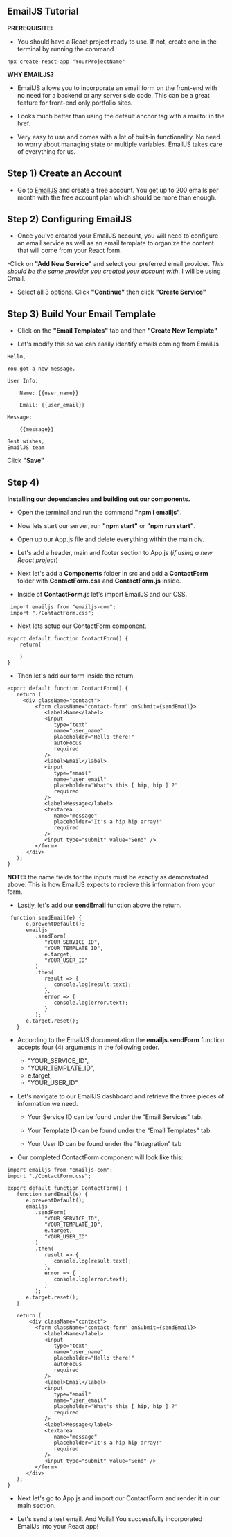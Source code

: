 ## EmailJS Tutorial


**PREREQUISITE:** 
- You should have a React project ready to use. If not, create one in the terminal by running the command 

```
npx create-react-app "YourProjectName"
```

**WHY EMAILJS?** 

- EmailJS allows you to incorporate an email form on the front-end with no need for a backend or any server side code. This can be a great feature for front-end only portfolio sites. 

- Looks much better than using the default anchor tag with a mailto: in the href.

- Very easy to use and comes with a lot of built-in functionality. No need to worry about managing state or multiple variables. EmailJS takes care of everything for us.



## Step 1) Create an Account



- Go to [EmailJS](https://www.emailjs.com/) and create a free account. You get up to 200 emails per month with the free account plan which should be more than enough.



## Step 2) Configuring EmailJS



- Once you've created your EmailJS account, you will need to configure an email service as well as an email template to organize the content that will come from your React form.

-Click on **"Add New Service"** and select your preferred email provider. *This should be the same provider you created your account with*. I will be using Gmail.

- Select all 3 options. Click **"Continue"** then click **"Create Service"**



## Step 3) Build Your Email Template



- Click on the  **"Email Templates"** tab and then **"Create New Template"**

- Let's modify this so we can easily identify emails coming from EmailJs

```
Hello,

You got a new message.

User Info:

    Name: {{user_name}}

    Email: {{user_email}}

Message:

    {{message}}

Best wishes,
EmailJS team
```

Click **"Save"**



## Step 4) 



**Installing our dependancies and building out our components.**

- Open the terminal and run the command **"npm i emailjs"**.

- Now lets start our server, run **"npm  start"** or **"npm run start"**.

- Open up our App.js file and delete everything within the main div.

- Let's add a header, main and footer section to App.js (*if using a new React project*)

- Next let's add a **Components** folder in src and add a **ContactForm** folder with **ContactForm.css** and **ContactForm.js** inside.

- Inside of **ContactForm.j**s let's import EmailJS and our CSS.

```
 import emailjs from "emailjs-com";
 import "./ContactForm.css";
```

- Next lets setup our ContactForm component.


```
export default function ContactForm() {
    return(

    )
}
```


- Then let's add our form inside the return.


```
export default function ContactForm() {
   return (
     <div className="contact">
         <form className="contact-form" onSubmit={sendEmail}>
            <label>Name</label>
            <input
               type="text"
               name="user_name"
               placeholder="Hello there!"
               autoFocus
               required
            />
            <label>Email</label>
            <input
               type="email"
               name="user_email"
               placeholder="What's this [ hip, hip ] ?"
               required
            />
            <label>Message</label>
            <textarea
               name="message"
               placeholder="It's a hip hip array!"
               required
            />
            <input type="submit" value="Send" />
         </form>
      </div>
   );
}
```

**NOTE:** the name fields for the inputs must be exactly as demonstrated above. This is how EmailJS expects to recieve this information from your form.


- Lastly, let's add our **sendEmail** function above the return.

```
 function sendEmail(e) {
      e.preventDefault();
      emailjs
         .sendForm(
            "YOUR_SERVICE_ID",
            "YOUR_TEMPLATE_ID",
            e.target,
            "YOUR_USER_ID"
         )
         .then(
            result => {
               console.log(result.text);
            },
            error => {
               console.log(error.text);
            }
         );
      e.target.reset();
   }

```

- According to the EmailJS documentation the **emailjs.sendForm** function accepts four (4) arguments in the following order.


    - "YOUR_SERVICE_ID",
    - "YOUR_TEMPLATE_ID",
    - e.target,
    - "YOUR_USER_ID"


- Let's navigate to our EmailJS dashboard and retrieve the three pieces of information we need.


    - Your Service ID can be found under the "Email Services" tab.

    - Your Template ID can be found under the "Email Templates" tab.

    - Your User ID can be found under the "Integration" tab


- Our completed ContactForm component will look like this:


```
import emailjs from "emailjs-com";
import "./ContactForm.css";

export default function ContactForm() {
   function sendEmail(e) {
      e.preventDefault();
      emailjs
         .sendForm(
            "YOUR_SERVICE_ID",
            "YOUR_TEMPLATE_ID",
            e.target,
            "YOUR_USER_ID"
         )
         .then(
            result => {
               console.log(result.text);
            },
            error => {
               console.log(error.text);
            }
         );
      e.target.reset();
   }

   return (
       <div className="contact">
         <form className="contact-form" onSubmit={sendEmail}>
            <label>Name</label>
            <input
               type="text"
               name="user_name"
               placeholder="Hello there!"
               autoFocus
               required
            />
            <label>Email</label>
            <input
               type="email"
               name="user_email"
               placeholder="What's this [ hip, hip ] ?"
               required
            />
            <label>Message</label>
            <textarea
               name="message"
               placeholder="It's a hip hip array!"
               required
            />
            <input type="submit" value="Send" />
         </form>
      </div>
   );
}

```


- Next let's go to App.js and import our ContactForm and render it in our main section.


- Let's send a test email. And Voila! You successfully incorporated EmailJs into your React app! 